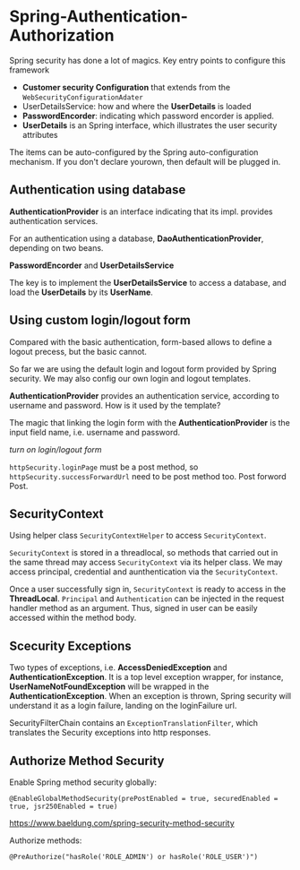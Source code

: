 # Spring-Authentication-Authorization

Spring security has done a lot of magics.  Key entry points to configure this framework

* **Customer security Configuration** that extends from the `WebSecurityConfigurationAdater`
* UserDetailsService: how and where the **UserDetails** is loaded
* **PasswordEncorder**: indicating which password encorder is applied. 
* **UserDetails** is an Spring interface, which illustrates the user security attributes

The items can be auto-configured by the Spring auto-configuration mechanism. If you don't declare yourown, then default will be plugged in. 

## Authentication using database

**AuthenticationProvider** is an interface indicating that its impl. provides authentication services. 

For an authentication using a database, **DaoAuthenticationProvider**, depending on two beans. 

**PasswordEncorder** and **UserDetailsService** 

The key is to implement the **UserDetailsService** to access a database, and load the **UserDetails** by its **UserName**. 

## Using custom login/logout form

Compared with the basic authentication, form-based allows to define a logout precess, but the basic cannot.  

So far we are using the default login and logout form provided by Spring security. We may also config our own login and logout templates. 

**AuthenticationProvider** provides an authentication service, according to username and password. How is it used by the template? 

The magic that linking the login form with the **AuthenticationProvider** is the input field name, i.e. username and password. 

*turn on login/logout form*

`httpSecurity.loginPage` must be a post method, so `httpSecurity.successForwardUrl` need to be post method too. Post forword Post. 

## SecurityContext

Using helper class `SecurityContextHelper` to access `SecurityContext`.

`SecurityContext` is stored in a threadlocal, so methods that carried out in the same thread may access `SecurityContext` via its helper class. We may access principal, credential and aunthentication via the `SecurityContext`.

Once a user successfully sign in, `SecurityContext` is ready to access in the **ThreadLocal**. `Principal` and `Authentication` can be injected in the request handler method as an argument. Thus, signed in user can be easily accessed within the method body. 

## Scecurity Exceptions

Two types of exceptions, i.e. **AccessDeniedException** and **AuthenticationException**. It is a top level exception wrapper, for instance, **UserNameNotFoundException** will be wrapped in the **AuthenticationException**. When an exception is thrown, Spring security will understand it as a login failure, landing on the loginFailure url.    

SecurityFilterChain contains an `ExceptionTranslationFilter`, which translates the Security exceptions into http responses. 

## Authorize Method Security

Enable Spring method security globally: 

````
@EnableGlobalMethodSecurity(prePostEnabled = true, securedEnabled = true, jsr250Enabled = true)
````

https://www.baeldung.com/spring-security-method-security


Authorize methods: 

````
@PreAuthorize("hasRole('ROLE_ADMIN') or hasRole('ROLE_USER')")
````


